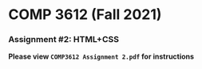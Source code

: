 # COMP 3612 (Fall 2021)
### Assignment #2: HTML+CSS

**Please view `COMP3612 Assignment 2.pdf` for instructions**

  
